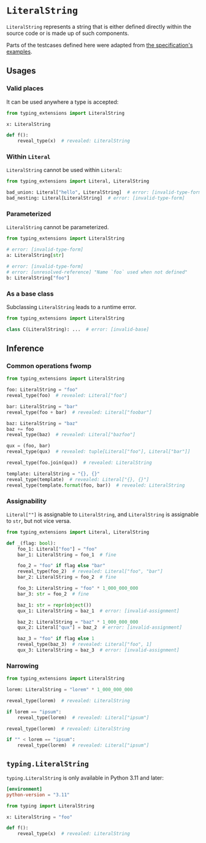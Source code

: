 # `LiteralString`

`LiteralString` represents a string that is either defined directly within the source code or is
made up of such components.

Parts of the testcases defined here were adapted from [the specification's examples][1].

## Usages

### Valid places

It can be used anywhere a type is accepted:

```py
from typing_extensions import LiteralString

x: LiteralString

def f():
    reveal_type(x)  # revealed: LiteralString
```

### Within `Literal`

`LiteralString` cannot be used within `Literal`:

```py
from typing_extensions import Literal, LiteralString

bad_union: Literal["hello", LiteralString]  # error: [invalid-type-form]
bad_nesting: Literal[LiteralString]  # error: [invalid-type-form]
```

### Parameterized

`LiteralString` cannot be parameterized.

```py
from typing_extensions import LiteralString

# error: [invalid-type-form]
a: LiteralString[str]

# error: [invalid-type-form]
# error: [unresolved-reference] "Name `foo` used when not defined"
b: LiteralString["foo"]
```

### As a base class

Subclassing `LiteralString` leads to a runtime error.

```py
from typing_extensions import LiteralString

class C(LiteralString): ...  # error: [invalid-base]
```

## Inference

### Common operations fwomp

```py
from typing_extensions import LiteralString

foo: LiteralString = "foo"
reveal_type(foo)  # revealed: Literal["foo"]

bar: LiteralString = "bar"
reveal_type(foo + bar)  # revealed: Literal["foobar"]

baz: LiteralString = "baz"
baz += foo
reveal_type(baz)  # revealed: Literal["bazfoo"]

qux = (foo, bar)
reveal_type(qux)  # revealed: tuple[Literal["foo"], Literal["bar"]]

reveal_type(foo.join(qux))  # revealed: LiteralString

template: LiteralString = "{}, {}"
reveal_type(template)  # revealed: Literal["{}, {}"]
reveal_type(template.format(foo, bar))  # revealed: LiteralString
```

### Assignability

`Literal[""]` is assignable to `LiteralString`, and `LiteralString` is assignable to `str`, but not
vice versa.

```py
from typing_extensions import Literal, LiteralString

def _(flag: bool):
    foo_1: Literal["foo"] = "foo"
    bar_1: LiteralString = foo_1  # fine

    foo_2 = "foo" if flag else "bar"
    reveal_type(foo_2)  # revealed: Literal["foo", "bar"]
    bar_2: LiteralString = foo_2  # fine

    foo_3: LiteralString = "foo" * 1_000_000_000
    bar_3: str = foo_2  # fine

    baz_1: str = repr(object())
    qux_1: LiteralString = baz_1  # error: [invalid-assignment]

    baz_2: LiteralString = "baz" * 1_000_000_000
    qux_2: Literal["qux"] = baz_2  # error: [invalid-assignment]

    baz_3 = "foo" if flag else 1
    reveal_type(baz_3)  # revealed: Literal["foo", 1]
    qux_3: LiteralString = baz_3  # error: [invalid-assignment]
```

### Narrowing

```py
from typing_extensions import LiteralString

lorem: LiteralString = "lorem" * 1_000_000_000

reveal_type(lorem)  # revealed: LiteralString

if lorem == "ipsum":
    reveal_type(lorem)  # revealed: Literal["ipsum"]

reveal_type(lorem)  # revealed: LiteralString

if "" < lorem == "ipsum":
    reveal_type(lorem)  # revealed: Literal["ipsum"]
```

## `typing.LiteralString`

`typing.LiteralString` is only available in Python 3.11 and later:

```toml
[environment]
python-version = "3.11"
```

```py
from typing import LiteralString

x: LiteralString = "foo"

def f():
    reveal_type(x)  # revealed: LiteralString
```

[1]: https://typing.python.org/en/latest/spec/literal.html#literalstring
